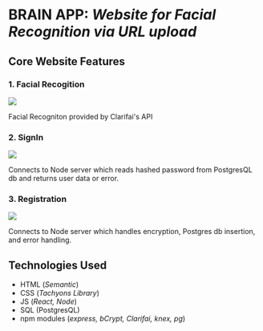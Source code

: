 # BRAIN APP: _Website for Facial Recognition via URL upload_

## Core Website Features 

### 1. Facial Recogition
![](https://media.giphy.com/media/j0eBUmeqSxIvcWlE6x/giphy.gif)


Facial Recogniton provided by Clarifai's API

### 2. SignIn
![](https://media.giphy.com/media/URw2gIj9P1QokMIZeV/giphy.gif)


Connects to Node server which reads hashed password from PostgresQL db and returns user data or error. 

### 3. Registration
![](https://media.giphy.com/media/Kg9TrqMXM7h7dCmdYm/giphy.gif)


Connects to Node server which handles encryption, Postgres db insertion, and error handling.

## Technologies Used 
* HTML (_Semantic_)
* CSS (_Tachyons Library_)
* JS (_React, Node_)
* SQL (PostgresQL)
* npm modules (_express, bCrypt, Clarifai, knex, pg_) 


